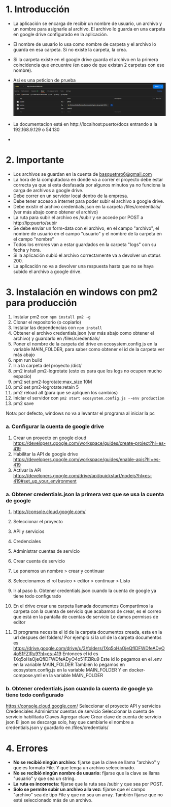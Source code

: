 # 1. Introducción

* La aplicación se encarga de recibir un nombre de usuario, un archivo y un nombre para asignarle al archivo. El archivo lo guarda en una carpeta en google drive configurado en la aplicación.

* El nombre de usuario lo usa como nombre de carpeta y el archivo lo guarda en esa carpeta. Si no existe la carpeta, la crea.

* Si la carpeta existe en el google drive guarda el archivo en la primera coincidencia que encuentre (en caso de que existan 2 carpetas con ese nombre).
* Asi es una peticion de prueba ![READMEimg.png](READMEimg.png)
* La documentacion está en http://localhost:puerto/docs entrando a la 192.168.9.129 o 54.130
* 
# 2. Importante
* Los archivos se guardan en la cuenta de basquetnro6@gmail.com
* La hora de la computadora en donde va a correr el proyecto debe estar correcta ya que si esta desfasada por algunos minutos ya no funciona la carga de archivos a google drive.
* Debe correr en un servidor local dentro de la empresa.
* Debe tener acceso a internet para poder subir el archivo a google drive.
* Debe existir el archivo credentials.json en la carpeta /files/credentials/ (ver más abajo como obtener el archivo)
* La ruta para subir el archivo es /subir y se accede por POST a http://ip:puerto/subir
* Se debe enviar un form-data con el archivo, en el campo "archivo", el nombre de usuario en el campo "usuario" y el nombre de la carpeta en el campo "nombre"
* Todos los errores van a estar guardados en la carpeta "logs" con su fecha y hora.
* Si la aplicación subió el archivo correctamente va a devolver un status 200.
* La aplicación no va a devolver una respuesta hasta que no se haya subido el archivo a google drive.

# 3. Instalación en windows con pm2 para producción
1. Instalar pm2 con `npm install pm2 -g`
2. Clonar el repositorio (o copiarlo)
3. Instalar las dependencias con `npm install`
4. Obtener el archivo credentials.json (ver más abajo como obtener el archivo) y guardarlo en /files/credentials/
5. Poner el nombre de la carpeta del drive en ecosystem.config.js en la variable MAIN_FOLDER, para saber como obtener el id de la carpeta ver más abajo
6. npm run build
7. Ir a la carpeta del proyecto /dist/
8. pm2 install pm2-logrotate (esto es para que los logs no ocupen mucho espacio)
9. pm2 set pm2-logrotate:max_size 10M
10. pm2 set pm2-logrotate:retain 5
11. pm2 reload all (para que se apliquen los cambios)
12. Iniciar el servidor con `pm2 start ecosystem.config.js --env production`
13. pm2 save

Nota: por defecto, windows no va a levantar el programa al iniciar la pc

### a. Configurar la cuenta de google drive
1. Crear un proyecto en google cloud https://developers.google.com/workspace/guides/create-project?hl=es-419
2. Habilitar la API de google drive https://developers.google.com/workspace/guides/enable-apis?hl=es-419
3. Activar la API https://developers.google.com/drive/api/quickstart/nodejs?hl=es-419#set_up_your_environment

### a. Obtener credentials.json la primera vez que se usa la cuenta de google
1. https://console.cloud.google.com/
2. Seleccionar el proyecto
3. API y servicios
4. Credenciales
5. Administrar cuentas de servicio
6. Crear cuenta de servicio
7. Le ponemos un nombre > crear y continuar
8. Seleccionamos el rol basico > editor > continuar > Listo
9. Ir al paso b. Obtener credentials.json cuando la cuenta de google ya tiene todo configurado

10. En el drive crear una carpeta llamada documentos
Compartimos la carpeta con la cuenta de servicio que acabamos de crear, es el correo que está en la pantalla de cuentas de servicio
Le damos permisos de editor

11. El programa necesita el id de la carpeta documentos creada, esta en la url despues del folders/
Por ejemplo si la url de la carpeta documentos es https://drive.google.com/drive/u/3/folders/1Xq5oHaOjeQfIDFWDfeADyO4o51FZlRu9?hl=es-419
Entonces el id es 1Xq5oHaOjeQfIDFWDfeADyO4o51FZlRu9
Este id lo pegamos en el .env en la variable MAIN_FOLDER
También lo pegamos en ecosystem.config.js en la variable MAIN_FOLDER
Y en docker-compose.yml en la variable MAIN_FOLDER

### b. Obtener credentials.json cuando la cuenta de google ya tiene todo configurado
https://console.cloud.google.com/
Seleccionar el proyecto
API y servicios
Credenciales
Administrar cuentas de servicio
Seleccionar la cuenta de servicio habilitada
Claves
Agregar clave
Crear clave de cuenta de servicio
json
El json se descarga solo, hay que cambiarle el nombre a credentials.json y guardarlo en /files/credentials/

# 4. Errores
* **No se recibió ningún archivo:** fijarse que la clave se llama "archivo" y que es formato File. Y que tenga un archivo seleccionado.
* **No se recibió ningún nombre de usuario:** fijarse que la clave se llama "usuario" y que sea un string.
* **La ruta es incorrecta:** fijarse que la ruta sea /subir y que sea por POST.
* **Solo se permite subir un archivo a la vez:** fijarse que el campo "archivo" sea de tipo File y que no sea un array. También fijarse que no esté seleccionado más de un archivo.
